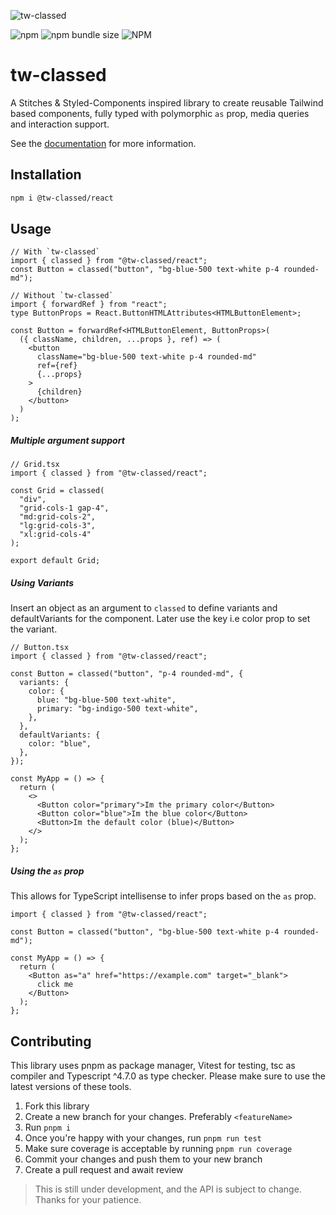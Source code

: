 ![tw-classed](https://raw.githubusercontent.com/sannajammeh/tw-classed/master/tw-classed.jpg)

![npm](https://img.shields.io/npm/v/tw-classed?logoColor=%23000000&style=for-the-badge) ![npm bundle size](https://img.shields.io/bundlephobia/minzip/tw-classed?label=GZIP%20Size&logoColor=%23000000&style=for-the-badge) ![NPM](https://img.shields.io/npm/l/tw-classed?style=for-the-badge)

# tw-classed

A Stitches & Styled-Components inspired library to create reusable Tailwind based components, fully typed with polymorphic `as` prop, media queries and interaction support.

See the [documentation](https://tw-classed.vercel.app/) for more information.

## Installation

```bash
npm i @tw-classed/react
```

## Usage

```tsx
// With `tw-classed`
import { classed } from "@tw-classed/react";
const Button = classed("button", "bg-blue-500 text-white p-4 rounded-md");

// Without `tw-classed`
import { forwardRef } from "react";
type ButtonProps = React.ButtonHTMLAttributes<HTMLButtonElement>;

const Button = forwardRef<HTMLButtonElement, ButtonProps>(
  ({ className, children, ...props }, ref) => (
    <button
      className="bg-blue-500 text-white p-4 rounded-md"
      ref={ref}
      {...props}
    >
      {children}
    </button>
  )
);
```

##### Multiple argument support

```tsx
// Grid.tsx
import { classed } from "@tw-classed/react";

const Grid = classed(
  "div",
  "grid-cols-1 gap-4",
  "md:grid-cols-2",
  "lg:grid-cols-3",
  "xl:grid-cols-4"
);

export default Grid;
```

##### Using Variants

Insert an object as an argument to `classed` to define variants and defaultVariants for the component.
Later use the key i.e color prop to set the variant.

```tsx
// Button.tsx
import { classed } from "@tw-classed/react";

const Button = classed("button", "p-4 rounded-md", {
  variants: {
    color: {
      blue: "bg-blue-500 text-white",
      primary: "bg-indigo-500 text-white",
    },
  },
  defaultVariants: {
    color: "blue",
  },
});

const MyApp = () => {
  return (
    <>
      <Button color="primary">Im the primary color</Button>
      <Button color="blue">Im the blue color</Button>
      <Button>Im the default color (blue)</Button>
    </>
  );
};
```

##### Using the `as` prop

This allows for TypeScript intellisense to infer props based on the `as` prop.

```tsx
import { classed } from "@tw-classed/react";

const Button = classed("button", "bg-blue-500 text-white p-4 rounded-md");

const MyApp = () => {
  return (
    <Button as="a" href="https://example.com" target="_blank">
      click me
    </Button>
  );
};
```

## Contributing

This library uses pnpm as package manager, Vitest for testing, tsc as compiler and Typescript ^4.7.0 as type checker. Please make sure to use the latest versions of these tools.

1. Fork this library
2. Create a new branch for your changes. Preferably `<featureName>`
3. Run `pnpm i`
4. Once you're happy with your changes, run `pnpm run test`
5. Make sure coverage is acceptable by running `pnpm run coverage`
6. Commit your changes and push them to your new branch
7. Create a pull request and await review

> This is still under development, and the API is subject to change. Thanks for your patience.
